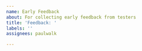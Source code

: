 ```yaml
---
name: Early Feedback
about: For collecting early feedback from testers
title: 'Feedback: '
labels: ''
assignees: paulwalk

---
```



